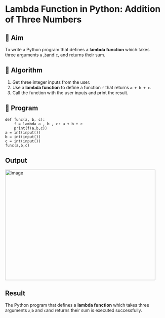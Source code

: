 # Lambda Function in Python: Addition of Three Numbers

## 🎯 Aim
To write a Python program that defines a **lambda function** which takes three arguments `a` ,`b`and `c`, and returns their sum.

## 🧠 Algorithm
1. Get three integer inputs from the user.
2. Use a **lambda function** to define a function `f` that returns `a + b + c`.
3. Call the function with the user inputs and print the result.

## 🧾 Program
```
def func(a, b, c):
    f = lambda a , b , c: a + b + c
    print(f(a,b,c)) 
a = int(input())
b = int(input())
c = int(input())
func(a,b,c)
```

## Output
<img width="486" height="359" alt="image" src="https://github.com/user-attachments/assets/8f2e16a1-f3c6-4a97-bdf7-c8abea545a23" />


## Result
The Python program that defines a **lambda function** which takes three arguments `a`,`b` and `c`and returns their sum is executed successfully.
